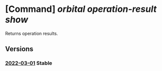 # [Command] _orbital operation-result show_

Returns operation results.

## Versions

### [2022-03-01](/Resources/mgmt-plane/L3N1YnNjcmlwdGlvbnMve30vcHJvdmlkZXJzL21pY3Jvc29mdC5vcmJpdGFsL2xvY2F0aW9ucy97fS9vcGVyYXRpb25yZXN1bHRzL3t9/2022-03-01.xml) **Stable**

<!-- mgmt-plane /subscriptions/{}/providers/microsoft.orbital/locations/{}/operationresults/{} 2022-03-01 -->
